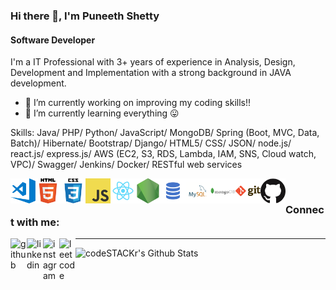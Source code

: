### Hi there 👋, I'm Puneeth Shetty
#### Software Developer
I'm a IT Professional with 3+ years of experience in Analysis, Design, Development and Implementation with a strong background in JAVA development.

- 🔭 I’m currently working on improving my coding skills!! 
- 🌱 I’m currently learning everything 😛

Skills: Java/ PHP/ Python/ JavaScript/ MongoDB/ Spring (Boot, MVC, Data, Batch)/ Hibernate/ Bootstrap/ Django/ HTML5/ CSS/ JSON/ node.js/ react.js/ express.js/ AWS (EC2, S3, RDS, Lambda, IAM, SNS, Cloud watch, VPC)/ Swagger/ Jenkins/ Docker/ RESTful web services

[<img align="left" alt="Visual Studio Code" width="40px" src="https://raw.githubusercontent.com/github/explore/80688e429a7d4ef2fca1e82350fe8e3517d3494d/topics/visual-studio-code/visual-studio-code.png" />][website]
[<img align="left" alt="HTML5" width="40px" src="https://raw.githubusercontent.com/github/explore/80688e429a7d4ef2fca1e82350fe8e3517d3494d/topics/html/html.png" />][website]
[<img align="left" alt="CSS3" width="40px" src="https://raw.githubusercontent.com/github/explore/80688e429a7d4ef2fca1e82350fe8e3517d3494d/topics/css/css.png" />][website]
[<img align="left" alt="JavaScript" width="40px" src="https://raw.githubusercontent.com/github/explore/80688e429a7d4ef2fca1e82350fe8e3517d3494d/topics/javascript/javascript.png" />][website]
[<img align="left" alt="React" width="40px" src="https://raw.githubusercontent.com/github/explore/80688e429a7d4ef2fca1e82350fe8e3517d3494d/topics/react/react.png" />][website]
[<img align="left" alt="Node.js" width="40px" src="https://raw.githubusercontent.com/github/explore/80688e429a7d4ef2fca1e82350fe8e3517d3494d/topics/nodejs/nodejs.png" />][website]
[<img align="left" alt="SQL" width="40px" src="https://raw.githubusercontent.com/github/explore/80688e429a7d4ef2fca1e82350fe8e3517d3494d/topics/sql/sql.png" />][website]
[<img align="left" alt="MySQL" width="40px" src="https://raw.githubusercontent.com/github/explore/80688e429a7d4ef2fca1e82350fe8e3517d3494d/topics/mysql/mysql.png" />][website]
[<img align="left" alt="MongoDB" width="40px" src="https://raw.githubusercontent.com/github/explore/80688e429a7d4ef2fca1e82350fe8e3517d3494d/topics/mongodb/mongodb.png" />][website]
[<img align="left" alt="Git" width="40px" src="https://raw.githubusercontent.com/github/explore/80688e429a7d4ef2fca1e82350fe8e3517d3494d/topics/git/git.png" />][website]
[<img align="left" alt="GitHub" width="40px" src="https://raw.githubusercontent.com/github/explore/78df643247d429f6cc873026c0622819ad797942/topics/github/github.png" />][website]
<br />
### Connect with me:
[<img align="left" width="26px" src='https://cdn.jsdelivr.net/npm/simple-icons@3.0.1/icons/github.svg' alt='github'/>][website]
[<img align="left" width="26px" src='https://cdn.jsdelivr.net/npm/simple-icons@3.0.1/icons/linkedin.svg' alt='linkedin'/>][linkedIn]
[<img align="left" width="26px" src='https://cdn.jsdelivr.net/npm/simple-icons@3.0.1/icons/instagram.svg' alt='instagram'/>][instagram]
[<img align="left" width="26px" src='https://cdn.jsdelivr.net/npm/simple-icons@3.0.1/icons/leetcode.svg' alt='leetcode'/>][leetcode]

---

<img align="left" alt="codeSTACKr's Github Stats" src="https://github-readme-stats.vercel.app/api?username=codeSTACKr&show_icons=true&hide_border=true" />

[website]: https://github.com/puneethcshetty
[linkedIn]: https://www.linkedin.com/in/puneethcshetty
[instagram]: https://www.instagram.com/puneeth_c_shetty
[leetcode]: https://leetcode.com/puneethshetty
